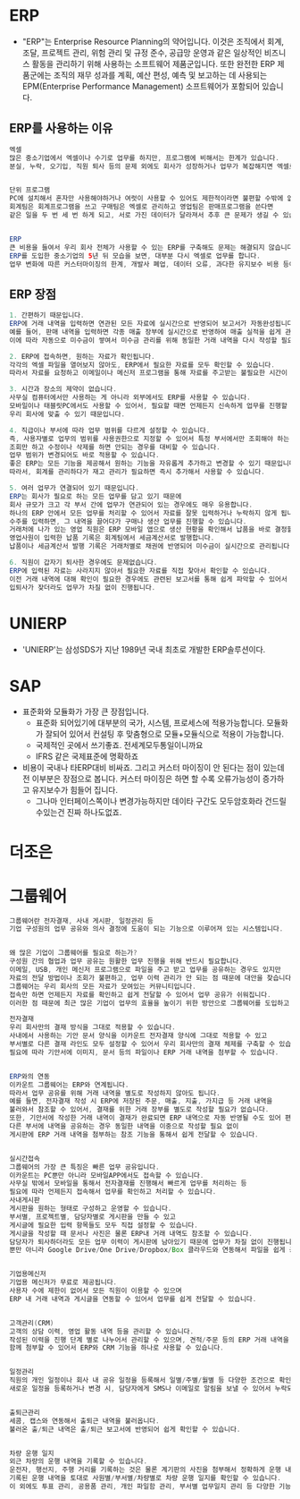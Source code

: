 # ERP
* "ERP"는 Enterprise Resource Planning의 약어입니다. 이것은 조직에서 회계, 조달, 프로젝트 관리, 위험 관리 및 규정 준수, 공급망 운영과 같은 일상적인 비즈니스 
활동을 관리하기 위해 사용하는 소프트웨어 제품군입니다. 또한 완전한 ERP 제품군에는 조직의 재무 성과를 계획, 예산 편성, 
예측 및 보고하는 데 사용되는 EPM(Enterprise Performance Management) 소프트웨어가 포함되어 있습니다.

## ERP를 사용하는 이유
```java
엑셀
많은 중소기업에서 엑셀이나 수기로 업무를 하지만, 프로그램에 비해서는 한계가 있습니다.
분실, 누락, 오기입, 직원 퇴사 등의 문제 외에도 회사가 성장하거나 업무가 복잡해지면 엑셀로는 관리가 어려워집니다.


단위 프로그램
PC에 설치해서 혼자만 사용해야하거나 여럿이 사용할 수 있어도 제한적이라면 불편할 수밖에 없습니다.
회계팀은 회계프로그램을 쓰고 구매팀은 엑셀로 관리하고 영업팀은 판매프로그램을 쓴다면
같은 일을 두 번 세 번 하게 되고, 서로 가진 데이터가 달라져서 추후 큰 문제가 생길 수 있습니다.


ERP
큰 비용을 들여서 우리 회사 전체가 사용할 수 있는 ERP를 구축해도 문제는 해결되지 않습니다.
ERP를 도입한 중소기업의 5년 뒤 모습을 보면, 대부분 다시 엑셀로 업무를 합니다.
업무 변화에 따른 커스터마이징의 한계, 개발사 폐업, 데이터 오류, 과다한 유지보수 비용 등이 주 원인입니다.
```

## ERP 장점
```java
1. 간편하기 때문입니다.
ERP에 거래 내역을 입력하면 연관된 모든 자료에 실시간으로 반영되어 보고서가 자동완성됩니다.
예를 들어, 판매 내역을 입력하면 각종 매출 장부에 실시간으로 반영하여 매출 실적을 쉽게 관리할 수 있고
이에 따라 자동으로 미수금이 쌓여서 미수금 관리를 위해 동일한 거래 내역을 다시 작성할 필요가 없어집니다.

2. ERP에 접속하면, 원하는 자료가 확인됩니다.
각각의 엑셀 파일을 열어보지 않아도, ERP에서 필요한 자료를 모두 확인할 수 있습니다.
따라서 자료를 요청하고 이메일이나 메신저 프로그램을 통해 자료를 주고받는 불필요한 시간이 절약됩니다.

3. 시간과 장소의 제약이 없습니다.
사무실 컴퓨터에서만 사용하는 게 아니라 외부에서도 ERP를 사용할 수 있습니다.
모바일이나 태블릿PC에서도 사용할 수 있어서, 필요할 때면 언제든지 신속하게 업무를 진행할 수 있습니다.
우리 회사에 맞출 수 있기 때문입니다.

4. 직급이나 부서에 따라 업무 범위를 다르게 설정할 수 있습니다.
즉, 사용자별로 업무의 범위를 사용권한으로 지정할 수 있어서 특정 부서에서만 조회해야 하는 자료나
조회만 하고 수정이나 삭제를 하면 안되는 경우를 대비할 수 있습니다.
업무 범위가 변경되어도 바로 적용할 수 있습니다.
좋은 ERP는 모든 기능을 제공해서 원하는 기능을 자유롭게 추가하고 변경할 수 있기 때문입니다.
따라서, 회계를 관리하다가 재고 관리가 필요하면 즉시 추가해서 사용할 수 있습니다.

5. 여러 업무가 연결되어 있기 때문입니다.
ERP는 회사가 필요로 하는 모든 업무를 담고 있기 때문에
회사 규모가 크고 각 부서 간에 업무가 연관되어 있는 경우에도 매우 유용합니다.
하나의 ERP 안에서 모든 업무를 처리할 수 있어서 자료를 잘못 입력하거나 누락하지 않게 됩니다.
수주를 입력하면, 그 내역을 끌어다가 구매나 생산 업무를 진행할 수 있습니다.
거래처에 나가 있는 영업 직원은 ERP 모바일 앱으로 생산 현황을 확인해서 납품을 바로 결정할 수 있고
영업사원이 입력한 납품 기록은 회계팀에서 세금계산서로 발행합니다.
납품이나 세금계산서 발행 기록은 거래처별로 채권에 반영되어 미수금이 실시간으로 관리됩니다.

6. 직원이 갑자기 퇴사한 경우에도 문제없습니다.
ERP에 입력된 자료는 사라지지 않아서 필요한 자료를 직접 찾아서 확인할 수 있습니다.
이전 거래 내역에 대해 확인이 필요한 경우에도 관련된 보고서를 통해 쉽게 파악할 수 있어서
입퇴사가 잦더라도 업무가 차질 없이 진행됩니다.
```

# UNIERP
* 'UNIERP'는 삼성SDS가 지난 1989년 국내 최초로 개발한 ERP솔루션이다. 

# SAP
* 표준화와 모듈화가 가장 큰 장점입니다. 
  * 표준화 되어있기에 대부분의 국가, 시스템, 프로세스에 적용가능합니다. 모듈화가 잘되어 있어서 컨설팅 후 맞춤형으로 모듈+모듈식으로 적용이 가능합니다.
  * 국제적인 곳에서 쓰기좋죠. 전세계모두통일이니까요
  * IFRS 같은 국제표준에 명확하죠
* 비용이 국내나 타ERP대비 비싸죠. 그리고 커스터 마이징이 안 된다는 점이 있는데 전 이부분은 장점으로 봅니다. 커스터 마이징은 하면 할 수록 오류가능성이 증가하고 유지보수가 힘들어 집니다.
  * 그나마 인터페이스쪽이나 변경가능하지만 데이타 구간도 모두암호화라 건드릴수있는건 진짜 하나도없죠.

# 더조은


# 그룹웨어
```java
그룹웨어란 전자결재, 사내 게시판, 일정관리 등
기업 구성원의 업무 공유와 의사 결정에 도움이 되는 기능으로 이루어져 있는 시스템입니다.


왜 많은 기업이 그룹웨어를 필요로 하는가?
구성원 간의 협업과 업무 공유는 원활한 업무 진행을 위해 반드시 필요합니다.
이메일, USB, 개인 메신저 프로그램으로 파일을 주고 받고 업무를 공유하는 경우도 있지만
자료의 전달 방법이나 조회가 불편하고, 업무 이력 관리가 안 되는 점 때문에 대안을 찾습니다.
그룹웨어는 우리 회사의 모든 자료가 모여있는 커뮤니티입니다.
접속만 하면 언제든지 자료를 확인하고 쉽게 전달할 수 있어서 업무 공유가 쉬워집니다.
이러한 점 때문에 최근 많은 기업이 업무의 효율을 높이기 위한 방안으로 그룹웨어를 도입하고 있습니다.

전자결재
우리 회사만의 결재 방식을 그대로 적용할 수 있습니다.
사내에서 사용하는 기안 문서 양식을 이카운트 전자결재 양식에 그대로 적용할 수 있고
부서별로 다른 결재 라인도 모두 설정할 수 있어서 우리 회사만의 결재 체제를 구축할 수 있습니다.
필요에 따라 기안서에 이미지, 문서 등의 파일이나 ERP 거래 내역을 첨부할 수 있습니다.


ERP와의 연동
이카운트 그룹웨어는 ERP와 연계됩니다.
따라서 업무 공유를 위해 거래 내역을 별도로 작성하지 않아도 됩니다.
예를 들면, 전자결재 작성 시 ERP에 저장된 주문, 매출, 지출, 가지급 등 거래 내역을
불러와서 참조할 수 있어서, 결재를 위한 거래 장부를 별도로 작성할 필요가 없습니다.
또한, 기안서에 작성한 거래 내역이 결재가 완료되면 ERP 내역으로 자동 반영될 수도 있어 편리합니다.
다른 부서에 내역을 공유하는 경우 동일한 내역을 이중으로 작성할 필요 없이
게시판에 ERP 거래 내역을 첨부하는 참조 기능을 통해서 쉽게 전달할 수 있습니다.


실시간접속
그룹웨어의 가장 큰 특징은 빠른 업무 공유입니다.
이카운트는 PC뿐만 아니라 모바일APP에서도 접속할 수 있습니다.
사무실 밖에서 모바일을 통해서 전자결재를 진행해서 빠르게 업무를 처리하는 등
필요에 따라 언제든지 접속해서 업무를 확인하고 처리할 수 있습니다.
사내게시판
게시판을 원하는 형태로 구성하고 운영할 수 있습니다.
부서별, 프로젝트별, 담당자별로 게시판을 만들 수 있고
게시글에 필요한 입력 항목들도 모두 직접 설정할 수 있습니다.
게시글을 작성할 때 문서나 사진은 물론 ERP내 거래 내역도 참조할 수 있습니다.
담당자가 퇴사하더라도 모든 업무 이력이 게시판에 남아있기 때문에 업무가 차질 없이 진행됩니다.
뿐만 아니라 Google Drive/One Drive/Dropbox/Box 클라우드와 연동해서 파일을 쉽게 공유할 수 있습니다.


기업용메신저
기업용 메신저가 무료로 제공됩니다.
사용자 수에 제한이 없어서 모든 직원이 이용할 수 있으며
ERP 내 거래 내역과 게시글을 연동할 수 있어서 업무를 쉽게 전달할 수 있습니다.


고객관리(CRM)
고객의 상담 이력, 영업 활동 내역 등을 관리할 수 있습니다.
작성된 이력을 진행 단계 별로 나누어서 관리할 수 있으며, 견적/주문 등의 ERP 거래 내역을
함께 첨부할 수 있어서 ERP와 CRM 기능을 하나로 사용할 수 있습니다.


일정관리
직원의 개인 일정이나 회사 내 공유 일정을 등록해서 일별/주별/월별 등 다양한 조건으로 확인할 수 있고,
새로운 일정을 등록하거나 변경 시, 담당자에게 SMS나 이메일로 알림을 보낼 수 있어서 누락되는 상황을 방지할 수 있습니다.


출퇴근관리
세콤, 캡스와 연동해서 출퇴근 내역을 불러옵니다.
불러온 출/퇴근 내역은 출/퇴근 보고서에 반영되어 쉽게 확인할 수 있습니다.


차량 운행 일지
외근 차량의 운행 내역을 기록할 수 있습니다.
운전자, 행선지, 주행 거리를 기록하는 것은 물론 계기판의 사진을 첨부해서 정확하게 운행 내역을 관리할 수 있고,
기록된 운행 내역을 토대로 사원별/부서별/차량별로 차량 운행 일지를 확인할 수 있습니다.
이 외에도 투표 관리, 공용품 관리, 개인 파일함 관리, 부서별 업무일지 관리 등 다양한 기능을 무료로 사용할 수 있습니다.

```
